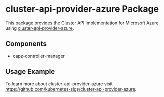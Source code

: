 # cluster-api-provider-azure Package

This package provides the Cluster API implementation for Microsoft Azure using
[cluster-api-provider-azure](https://github.com/kubernetes-sigs/cluster-api-provider-azure).

## Components

* capz-controller-manager

## Usage Example

To learn more about cluster-api-provider-azure visit
<https://github.com/kubernetes-sigs/cluster-api-provider-azure>.
